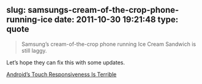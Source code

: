 slug: samsungs-cream-of-the-crop-phone-running-ice
date: 2011-10-30 19:21:48
type: quote
---

> Samsung’s cream-of-the-crop phone running Ice Cream Sandwich is still laggy.

Let’s hope they can fix this with some updates.

 [Android’s Touch Responsiveness Is Terrible](http://flyosity.com/iphone/androids-touch-responsiveness-is-terrible.php)
